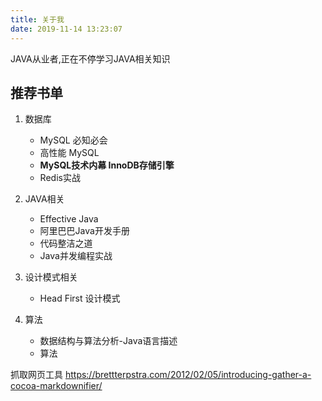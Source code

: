 ```yaml
---
title: 关于我
date: 2019-11-14 13:23:07
---
```


JAVA从业者,正在不停学习JAVA相关知识

## 推荐书单
1. 数据库
	- MySQL 必知必会
	- 高性能 MySQL
	- **MySQL技术内幕  InnoDB存储引擎**
	- Redis实战
2. JAVA相关
	- Effective Java
	- 阿里巴巴Java开发手册
	- 代码整洁之道
	- Java并发编程实战

3. 设计模式相关
	- Head First 设计模式
4. 算法
	- 数据结构与算法分析-Java语言描述
	- 算法
	
抓取网页工具 https://brettterpstra.com/2012/02/05/introducing-gather-a-cocoa-markdownifier/